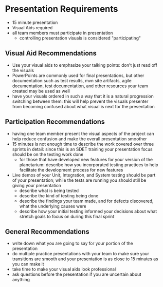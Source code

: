 # Presentation Requirements
- 15 minute presentation
- Visual Aids required
- all team members must participate in presentation
    - controlling presentation visuals is considered "participating"

## Visual Aid Recommendations
- Use your visual aids to emphasize your talking points: don't just read off the visuals
- PowerPoints are commonly used for final presentations, but other documentation such as test results, mvn site artifacts, agile documentation, test documentation, and other resources your team created may be used as well
- have your visuals ordered in such a way that it is a natural progression switching between them: this will help prevent the visuals presenter from becoming confused about what visual is next for the presentation

## Participation Recommendations
- having one team member present the visual aspects of the project can help reduce confusion and make the overall presentation smoother
- 15 minutes is not enough time to describe the work covered over three sprints in detail: since this is an SDET training your presentation focus should be on the testing work done
    - for those that have developed new features for your version of the planetarium: describe how you incorporated testing practices to help facilitate the development process for new features
- Live demos of your Unit, Integration, and System testing should be part of your presentation; while the tests are running you should still be giving your presentation
    - describe what is being tested
    - describe the kind of testing being done
    - describe the findings your team made, and for defects discovered, what the underlying causes were
    - describe how your initial testing informed your decisions about what stretch goals to focus on during this final sprint

## General Recommendations
- write down what you are going to say for your portion of the presentation
- do multiple practice presentations with your team to make sure your transitions are smooth and your presentation is as close to 15 minutes as you can make it
- take time to make your visual aids look professional
- ask questions before the presentation if you are uncertain about anything
